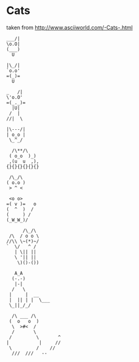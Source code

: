 # Cats
taken from http://www.asciiworld.com/-Cats-.html

```
___/|
\o.O|
(___)
  U
```
```
|\_/|
`o.o'
=(_)=
  U
```
```
_   /|
\'o.O'
=(_._)=
  |U|
 /  |
//|  \
```
```
|\---/|
| o_o |
 \_^_/
```
```
  /\**/\
 ( o_o  )_)
 ,(u  u  ,),
{}{}{}{}{}{}
```
```
 /\_/\
( o.o )
 > ^ <
```
```
 <o o>
=( v )=   o
(  ^  )  /
(     ) /
(_W_W_)/
```
```
      /\_/\
 /\  / o o \
//\\ \~(*)~/
`  \/   ^ /
   | \|| ||
   \ '|| ||
    \)()-())
```
```
   A_A
  (-.-)
   |-|
  /   \
 |     |  __
 |  || | |  \___
 \_||_/_/
```
```
  /\ ___ /\
 (  o   o  )
  \  >#<  /
  /       \
 /         \       ^
|           |     //
 \         /    //
  ///  ///   --
```